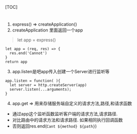 [TOC]

# 
1. express() => createApplication() 
2. createApplication 里面返回一个app
> let app = express() 
```
let app = (req, res) => {
  res.end('Cannot')
}
return app
```
3. app.listen是吧app传入创建一个Server进行监听等
```
app.listen = function( ){
  let server = http.createServer(app)
  server.listen(...arguments);
}
```

4. app.get => 用来存储服务端自定义的请求方法,路径,和请求函数 

  - 通过app这个监听函数监听客户端的请求方法,请求路径.
  - 对比路由中的请求方法和请求路径. 如果相同执行回调函数
  - 否则返回res.end(`Cant ${method} ${path}`)


